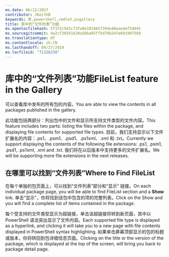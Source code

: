 ```yaml
---
ms.date: 06/12/2017
contributor: JKeithB
keywords: 库,powershell,cmdlet,psgallery
title: 库中的“文件列表”功能
ms.openlocfilehash: 5f372c943c73fa8e1014657394e40eaedef5d045
ms.sourcegitcommit: 4a2cf30351620a58ba95ff5d76b247e601907589
ms.translationtype: HT
ms.contentlocale: zh-CN
ms.lasthandoff: 09/27/2019
ms.locfileid: "71328238"
---
```

# <a name="filelist-feature-in-the-gallery"></a><span data-ttu-id="71442-103">库中的“文件列表”功能</span><span class="sxs-lookup"><span data-stu-id="71442-103">FileList feature in the Gallery</span></span>

<span data-ttu-id="71442-104">可以查看库中发布的所有包的内容。</span><span class="sxs-lookup"><span data-stu-id="71442-104">You are able to view the contents in all packages published in the gallery.</span></span>

<span data-ttu-id="71442-105">此功能包括两部分：列出包中的文件和显示所支持文件类型的文件内容。</span><span class="sxs-lookup"><span data-stu-id="71442-105">This feature includes two parts: listing the files within the package, and displaying file contents for supported file types.</span></span> <span data-ttu-id="71442-106">目前，我们支持显示以下文件扩展名的内容：.ps1、.psm1、.psd1、.ps1xml、.xml 和 .txt。</span><span class="sxs-lookup"><span data-stu-id="71442-106">Currently we support displaying the contents of the following file extensions: .ps1, .psm1, .psd1, .ps1xml, .xml and .txt.</span></span> <span data-ttu-id="71442-107">我们将在以后版本中支持更多的文件扩展名。</span><span class="sxs-lookup"><span data-stu-id="71442-107">We will be supporting more file extensions in the next releases.</span></span>

## <a name="where-to-find-filelist"></a><span data-ttu-id="71442-108">在哪里可以找到“文件列表”</span><span class="sxs-lookup"><span data-stu-id="71442-108">Where to Find FileList</span></span>

<span data-ttu-id="71442-109">在每个单独的包页面上，可以找到“文件列表”部分和“显示”  链接。</span><span class="sxs-lookup"><span data-stu-id="71442-109">On each individual package page, you will be able to find FileList section and a **Show** link.</span></span> <span data-ttu-id="71442-110">单击“显示”，你将找到该包中包含的项的完整列表。</span><span class="sxs-lookup"><span data-stu-id="71442-110">Click on the Show and you will find a complete list of items contained in the package.</span></span>

<span data-ttu-id="71442-111">每个受支持的文件类型显示为超链接，单击该超链接将转到新页面，其中以 PowerShell 语法突出显示了文件内容。</span><span class="sxs-lookup"><span data-stu-id="71442-111">Each supported file type is displayed as a hyperlink, and clicking it will take you to a new page with file contents displayed in PowerShell syntax highlighting.</span></span> <span data-ttu-id="71442-112">如果单击屏幕顶部显示的包的标题或版本，你将转回到包详细信息页面。</span><span class="sxs-lookup"><span data-stu-id="71442-112">Clicking on the title or the version of the package, which is displayed at the top of the screen, will bring you back to package detail page.</span></span>

